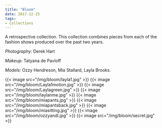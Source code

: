 ```yaml
---
title: "Bloom"
date: 2017-12-25
tags:
- Collections
---
```


A retrospective collection. This collection combines pieces from each of the fashion shows produced over the past two years. 

*Photography:* Derek Hart

*Makeup:* Tatyana de Pavloff

*Models:* Ozzy Hendreson, Mia Stallard, Layla Brooks. 

{{< image src="/img/bloom/layla1.jpg" >}}
{{< image src="/img/bloom/Layla1motion.jpg" >}}
{{< image src="/img/bloom/Laylagreen.jpg" >}}
{{< image src="/img/bloom/laylanme.jpg" >}}
{{< image src="/img/bloom/miapants.jpg" >}}
{{< image src="/img/bloom/miapantsback.jpg" >}}
{{< image src="/img/bloom/miasitting.jpg" >}}
{{< image src="/img/bloom/ozzyandI.jpg" >}}
{{< image src="/img/bloom/secret.jpg" >}}
